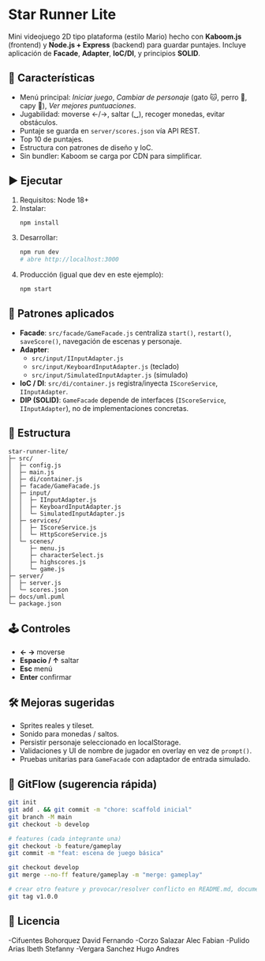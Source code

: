 
# Star Runner Lite

Mini videojuego 2D tipo plataforma (estilo Mario) hecho con **Kaboom.js** (frontend) y **Node.js + Express** (backend) para guardar puntajes. Incluye aplicación de **Facade**, **Adapter**, **IoC/DI**, y principios **SOLID**.


## 🎯 Características
- Menú principal: *Iniciar juego*, *Cambiar de personaje* (gato 🐱, perro 🐶, capy 🦫), *Ver mejores puntuaciones*.
- Jugabilidad: moverse ←/→, saltar (␣), recoger monedas, evitar obstáculos.
- Puntaje se guarda en `server/scores.json` vía API REST.
- Top 10 de puntajes.
- Estructura con patrones de diseño y IoC.
- Sin bundler: Kaboom se carga por CDN para simplificar.

## ▶️ Ejecutar
1. Requisitos: Node 18+
2. Instalar:
   ```bash
   npm install
   ```
3. Desarrollar:
   ```bash
   npm run dev
   # abre http://localhost:3000
   ```
4. Producción (igual que dev en este ejemplo):
   ```bash
   npm start
   ```

## 🧩 Patrones aplicados
- **Facade**: `src/facade/GameFacade.js` centraliza `start()`, `restart()`, `saveScore()`, navegación de escenas y personaje.
- **Adapter**:
  - `src/input/IInputAdapter.js`
  - `src/input/KeyboardInputAdapter.js` (teclado)
  - `src/input/SimulatedInputAdapter.js` (simulado)
- **IoC / DI**: `src/di/container.js` registra/inyecta `IScoreService`, `IInputAdapter`.
- **DIP (SOLID)**: `GameFacade` depende de interfaces (`IScoreService`, `IInputAdapter`), no de implementaciones concretas.

## 📁 Estructura
```
star-runner-lite/
├─ src/
│  ├─ config.js
│  ├─ main.js
│  ├─ di/container.js
│  ├─ facade/GameFacade.js
│  ├─ input/
│  │  ├─ IInputAdapter.js
│  │  ├─ KeyboardInputAdapter.js
│  │  └─ SimulatedInputAdapter.js
│  ├─ services/
│  │  ├─ IScoreService.js
│  │  └─ HttpScoreService.js
│  └─ scenes/
│     ├─ menu.js
│     ├─ characterSelect.js
│     ├─ highscores.js
│     └─ game.js
├─ server/
│  ├─ server.js
│  └─ scores.json
├─ docs/uml.puml
└─ package.json
```

## 🕹 Controles
- **← →** moverse
- **Espacio / ↑** saltar
- **Esc** menú
- **Enter** confirmar

## 🛠 Mejoras sugeridas
- Sprites reales y tileset.
- Sonido para monedas / saltos.
- Persistir personaje seleccionado en localStorage.
- Validaciones y UI de nombre de jugador en overlay en vez de `prompt()`.
- Pruebas unitarias para `GameFacade` con adaptador de entrada simulado.

## 🔀 GitFlow (sugerencia rápida)
```bash
git init
git add . && git commit -m "chore: scaffold inicial"
git branch -M main
git checkout -b develop

# features (cada integrante una)
git checkout -b feature/gameplay
git commit -m "feat: escena de juego básica"

git checkout develop
git merge --no-ff feature/gameplay -m "merge: gameplay"

# crear otro feature y provocar/resolver conflicto en README.md, documentar
git tag v1.0.0
```

## 📜 Licencia
-Cifuentes Bohorquez David Fernando 
-Corzo Salazar Alec Fabian
-Pulido Arias Ibeth Stefanny
-Vergara Sanchez Hugo Andres 

